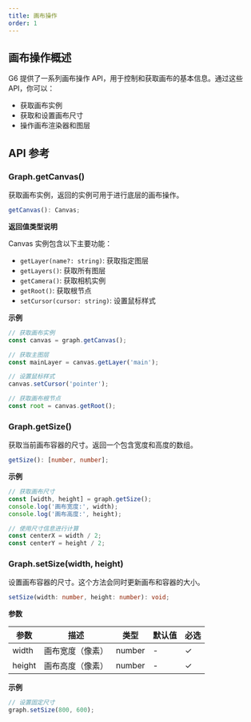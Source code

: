 ```yaml
---
title: 画布操作
order: 1
---
```


## 画布操作概述

G6 提供了一系列画布操作 API，用于控制和获取画布的基本信息。通过这些 API，你可以：

- 获取画布实例
- 获取和设置画布尺寸
- 操作画布渲染器和图层

## API 参考

### Graph.getCanvas()

获取画布实例，返回的实例可用于进行底层的画布操作。

```typescript
getCanvas(): Canvas;
```

**返回值类型说明**

Canvas 实例包含以下主要功能：

- `getLayer(name?: string)`: 获取指定图层
- `getLayers()`: 获取所有图层
- `getCamera()`: 获取相机实例
- `getRoot()`: 获取根节点
- `setCursor(cursor: string)`: 设置鼠标样式

**示例**

```typescript
// 获取画布实例
const canvas = graph.getCanvas();

// 获取主图层
const mainLayer = canvas.getLayer('main');

// 设置鼠标样式
canvas.setCursor('pointer');

// 获取画布根节点
const root = canvas.getRoot();
```

### Graph.getSize()

获取当前画布容器的尺寸。返回一个包含宽度和高度的数组。

```typescript
getSize(): [number, number];
```

**示例**

```typescript
// 获取画布尺寸
const [width, height] = graph.getSize();
console.log('画布宽度:', width);
console.log('画布高度:', height);

// 使用尺寸信息进行计算
const centerX = width / 2;
const centerY = height / 2;
```

### Graph.setSize(width, height)

设置画布容器的尺寸。这个方法会同时更新画布和容器的大小。

```typescript
setSize(width: number, height: number): void;
```

**参数**

| 参数   | 描述             | 类型   | 默认值 | 必选 |
| ------ | ---------------- | ------ | ------ | ---- |
| width  | 画布宽度（像素） | number | -      | ✓    |
| height | 画布高度（像素） | number | -      | ✓    |

**示例**

```typescript
// 设置固定尺寸
graph.setSize(800, 600);
```
